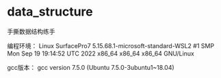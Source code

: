 # data_structure

手撕数据结构练手

编程环境：
Linux SurfacePro7 5.15.68.1-microsoft-standard-WSL2 #1 SMP Mon Sep 19 19:14:52 UTC 2022 x86_64 x86_64 x86_64 GNU/Linux

gcc版本：
gcc version 7.5.0 (Ubuntu 7.5.0-3ubuntu1~18.04) 